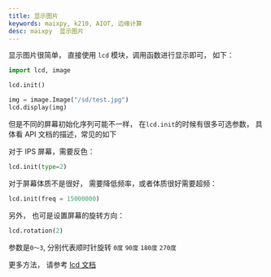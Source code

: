 ```yaml
---
title: 显示图片
keywords: maixpy, k210, AIOT, 边缘计算
desc: maixpy  显示图片
---
```




显示图片很简单， 直接使用 `lcd` 模块，调用函数进行显示即可， 如下：

```python
import lcd, image

lcd.init()

img = image.Image("/sd/test.jpg")
lcd.display(img)
```

但是不同的屏幕初始化序列可能不一样， 在`lcd.init`的时候有很多可选参数， 具体看 API 文档的描述，常见的如下

对于 IPS 屏幕，需要反色：
```python
lcd.init(type=2)
```

对于屏幕体质不是很好， 需要降低频率，或者体质很好需要超频：
```python
lcd.init(freq = 15000000)
```

另外， 也可是设置屏幕的旋转方向：
```python
lcd.rotation(2)
```
参数是`0～3`, 分别代表顺时针旋转 `0度` `90度` `180度` `270度`

更多方法， 请参考 [lcd 文档](./../../../api_reference/machine_vision/lcd.md)


